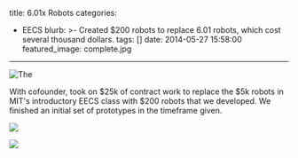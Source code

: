 title: 6.01x Robots
categories:
  - EECS
blurb: >-
  Created $200 robots to replace 6.01 robots, which cost several thousand
  dollars.
tags: []
date: 2014-05-27 15:58:00
featured_image: complete.jpg
---

![The ](complete.jpg)

With cofounder, took on $25k of contract work to replace the $5k robots in MIT's
introductory EECS class with $200 robots that we developed. We finished an
initial set of prototypes in the timeframe given.

![ ](internals.jpg)

![ ](CAD.jpg)
